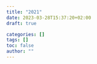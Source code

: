 ```yaml
---
title: "2021"
date: 2023-03-28T15:37:20+02:00
draft: true

categories: []
tags: []
toc: false
author: ""
---
```

